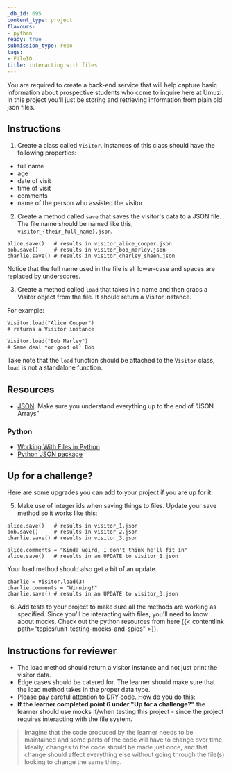 ```yaml
---
_db_id: 695
content_type: project
flavours:
- python
ready: true
submission_type: repo
tags:
- FileIO
title: interacting with files
---
```


You are required to create a back-end service that will help capture basic information about prospective students who come to inquire here at Umuzi. In this project you'll just be storing and retrieving information from plain old json files.

## Instructions

1. Create a class called `Visitor`. Instances of this class should have the following properties:

- full name
- age
- date of visit
- time of visit
- comments
- name of the person who assisted the visitor

2. Create a method called `save` that saves the visitor's data to a JSON file. The file name should be named like this, `visitor_{their_full_name}.json`.

```
alice.save()   # results in visitor_alice_cooper.json
bob.save()     # results in visitor_bob_marley.json
charlie.save() # results in visitor_charley_sheen.json
```

Notice that the full name used in the file is all lower-case and spaces are replaced by underscores.

3. Create a method called `load` that takes in a name and then grabs a Visitor object from the file. It should return a Visitor instance.

For example:

```
Visitor.load("Alice Cooper") 
# returns a Visitor instance

Visitor.load("Bob Marley")
# Same deal for good ol' Bob
```

Take note that the `load` function should be attached to the `Visitor` class, `load` is not a standalone function.

## Resources

- [JSON](https://www.w3schools.com/js/js_json_intro.asp): Make sure you understand everything up to the end of "JSON Arrays"

### Python 

- [Working With Files in Python](https://realpython.com/working-with-files-in-python/)
- [Python JSON package](https://www.w3schools.com/python/python_json.asp)


## Up for a challenge?

Here are some upgrades you can add to your project if you are up for it.

5. Make use of integer ids when saving things to files. Update your save method so it works like this:

```
alice.save()   # results in visitor_1.json
bob.save()     # results in visitor_2.json
charlie.save() # results in visitor_3.json

alice.comments = "Kinda weird, I don't think he'll fit in"
alice.save()   # results in an UPDATE to visitor_1.json
```

Your load method should also get a bit of an update.

```
charlie = Visitor.load(3)
charlie.comments = "Winning!"
charlie.save() # results in an UPDATE to visitor_3.json
```

6. Add tests to your project to make sure all the methods are working as specified. Since you'll be interacting with files, you'll need to know about mocks. Check out the python resources from here {{< contentlink path="topics/unit-testing-mocks-and-spies" >}}.

## Instructions for reviewer

- The load method should return a visitor instance and not just print the visitor data.
- Edge cases should be catered for. The learner should make sure that the load method takes in the proper data type.
- Please pay careful attention to DRY code. How do you do this:
- **If the learner completed point 6 under "Up for a challenge?"** the learner should use mocks if/when testing this project - since the project requires interacting with the file system.

 > Imagine that the code produced by the learner needs to be maintained and some parts of the code will have to change over time. Ideally, changes to the code should be made just once, and that change should affect everything else without going through the file(s) looking to change the same thing.